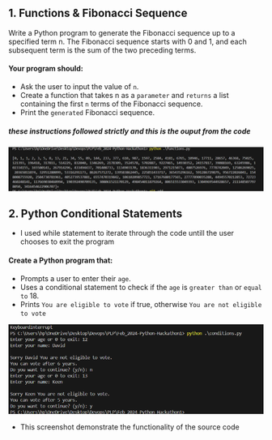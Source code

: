 ## 1. Functions & Fibonacci Sequence

Write a Python program to generate the Fibonacci sequence up to a specified term n. The Fibonacci sequence starts with 0 and 1, and each subsequent term is the sum of the two preceding terms.

#### Your program should: 

- Ask the user to input the value of `n`.
- Create a function that takes n as a `parameter` and `returns` a list containing the first `n` terms of the Fibonacci sequence.
- Print the `generated` Fibonacci sequence.
##### these instructions followed strictly and this is the ouput from the code
![alt text](image.png)

## 2. Python Conditional Statements
- I used while statement to iterate through the code untill the user chooses to exit the program



#### Create a Python program that:

- Prompts a user to enter their `age`.
- Uses a conditional statement to check if the `age` is `greater than` or `equal to` 18.
- Prints `You are eligible to vote` if true, otherwise `You are not eligible to vote`

![alt text](image-1.png)
- This screenshot demonstrate the functionality of the source code